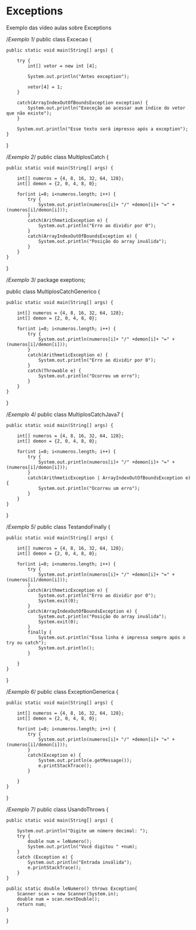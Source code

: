 # Exceptions
Exemplo das vídeo aulas sobre Exceptions

/*Exemplo 1*/
public class Excecao {

	public static void main(String[] args) {

		try {
			int[] vetor = new int [4];

			System.out.println("Antes exception");

			vetor[4] = 1;
		}

		catch(ArrayIndexOutOfBoundsException exception) {
			System.out.println("Execeção ao acessar aum índice do vetor que não existe");
		}

		System.out.println("Esse texto será impresso após a exception");
	}

}

/*Exemplo 2*/
public class MultiplosCatch {

	public static void main(String[] args) {

		int[] numeros = {4, 8, 16, 32, 64, 128};
		int[] demon = {2, 0, 4, 8, 0};

		for(int i=0; i<numeros.length; i++) {
			try {
				System.out.println(numeros[i]+ "/" +demon[i]+ "=" +(numeros[i]/demon[i]));
			}
			catch(ArithmeticException e) {
				System.out.println("Erro ao dividir por 0");
			}
			catch(ArrayIndexOutOfBoundsException e) {
				System.out.println("Posição do array inválida");
			}
		}
	}

}

/*Exemplo 3*/
package exeptions;

public class MultiplosCatchGenerico {

	public static void main(String[] args) {

		int[] numeros = {4, 8, 16, 32, 64, 128};
		int[] demon = {2, 0, 4, 8, 0};

		for(int i=0; i<numeros.length; i++) {
			try {
				System.out.println(numeros[i]+ "/" +demon[i]+ "=" +(numeros[i]/demon[i]));
			}
			catch(ArithmeticException e) {
				System.out.println("Erro ao dividir por 0");
			}
			catch(Throwable e) {
				System.out.println("Ocorreu um erro");
			}
		}
	}

}

/*Exemplo 4*/
public class MultiplosCatchJava7 {

	public static void main(String[] args) {

		int[] numeros = {4, 8, 16, 32, 64, 128};
		int[] demon = {2, 0, 4, 8, 0};

		for(int i=0; i<numeros.length; i++) {
			try {
				System.out.println(numeros[i]+ "/" +demon[i]+ "=" +(numeros[i]/demon[i]));
			}
			catch(ArithmeticException | ArrayIndexOutOfBoundsException e) {
				System.out.println("Ocorreu um erro");
			}
		}
	}

}

/*Exemplo 5*/
public class TestandoFinally {

	public static void main(String[] args) {

		int[] numeros = {4, 8, 16, 32, 64, 128};
		int[] demon = {2, 0, 4, 8, 0};

		for(int i=0; i<numeros.length; i++) {
			try {
				System.out.println(numeros[i]+ "/" +demon[i]+ "=" +(numeros[i]/demon[i]));
			}
			catch(ArithmeticException e) {
				System.out.println("Erro ao dividir por 0");
				System.exit(0);
			}
			catch(ArrayIndexOutOfBoundsException e) {
				System.out.println("Posição do array inválida");
				System.exit(0);
			}
			finally {
				System.out.println("Essa linha é impressa sempre após o try ou catch");
				System.out.println();
			}

		}
	}
}

/*Exemplo 6*/
public class ExceptionGenerica {

	public static void main(String[] args) {

		int[] numeros = {4, 8, 16, 32, 64, 128};
		int[] demon = {2, 0, 4, 8, 0};

		for(int i=0; i<numeros.length; i++) {
			try {
				System.out.println(numeros[i]+ "/" +demon[i]+ "=" +(numeros[i]/demon[i]));
			}
			catch(Exception e) {
				System.out.println(e.getMessage());
				e.printStackTrace();
			}

		}
	}

}

/*Exemplo 7*/
public class UsandoThrows {

	public static void main(String[] args) {

		System.out.println("Digite um número decimal: ");
		try {
			double num = leNumero();
			System.out.println("Você digitou " +num);
		} 
		catch (Exception e) {
			System.out.println("Entrada inválida");
			e.printStackTrace();
		}
	}

	public static double leNumero() throws Exception{
		Scanner scan = new Scanner(System.in);
		double num = scan.nextDouble();
		return num;
	}

}
